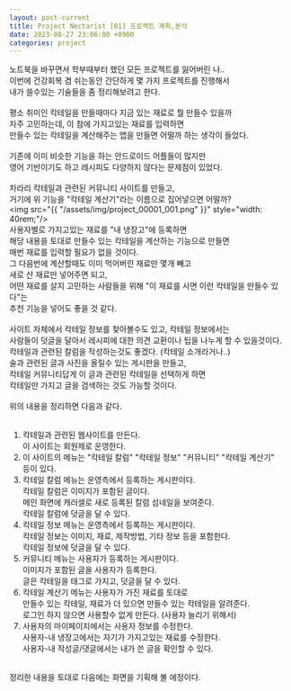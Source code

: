 ```yaml
---
layout: post-current
title: Project Nectarist [01] 프로젝트 계획,분석
date: 2023-08-27 23:06:00 +0900
categories: project
---
```

노트북을 바꾸면서 학부때부터 했던 모든 프로젝트를 잃어버린 나..<br>
이번에 건강회복 겸 쉬는동안 간단하게 몇 가지 프로젝트를 진행해서<br>
내가 쓸수있는 기술들을 좀 정리해보려고 한다.<br>
<br>
평소 취미인 칵테일을 만들때마다 지금 있는 재료로 뭘 만들수 있을까<br>
자주 고민하는데, 이 참에 가지고있는 재료를 입력하면<br>
만들수 있는 칵테일을 계산해주는 앱을 만들면 어떨까 하는 생각이 들었다.<br>
<br>
기존에 이미 비슷한 기능을 하는 안드로이드 어플들이 많지만<br>
영어 기반이기도 하고 레시피도 다양하지 않다는 문제점이 있었다.<br>
<br>
차라리 칵테일과 관련된 커뮤니티 사이트를 만들고,<br>
거기에 위 기능을 "칵테일 계산기"라는 이름으로 집어넣으면 어떨까?<br>
<img src="{{ "/assets/img/project_00001_001.png" }}" style="width: 40rem;"/><br>
사용자별로 가지고있는 재료를 "내 냉장고"에 등록하면<br>
해당 내용을 토대로 만들수 있는 칵테일을 계산하는 기능으로 만들면<br>
매번 재료를 입력할 필요가 없을 것이다. <br>
그 다음번에 계산할때도 이미 먹어버린 재료만 몇개 빼고<br>
새로 산 재료만 넣어주면 되고,<br>
어떤 재료를 살지 고민하는 사람들을 위해 "이 재료를 사면 이런 칵테일을 만들수 있다"는<br>
추천 기능을 넣어도 좋을 것 같다.<br>
<br>
사이트 자체에서 칵테일 정보를 찾아볼수도 있고, 칵테일 정보에서는 <br>
사람들이 덧글을 달아서 레시피에 대한 의견 교환이나 팁을 나누게 할 수 있을것이다.<br>
칵테일과 관련된 칼럼을 작성하는것도 좋겠다. (칵테일 소개라거나..)<br>
술과 관련된 글과 사진을 올릴수 있는 게시판을 만들고, <br>
칵테일 커뮤니티답게 이 글과 관련된 칵테일을 선택하게 하면<br>
칵테일만 가지고 글을 검색하는 것도 가능할 것이다.<br>
<br>
위의 내용을 정리하면 다음과 같다.<br>
<br>
1. 칵테일과 관련된 웹사이트를 만든다.<br> 
이 사이트는 회원제로 운영한다.<br>
2. 이 사이트의 메뉴는 "칵테일 칼럼" "칵테일 정보" "커뮤니티" "칵테일 계산기"<br>
등이 있다.<br>
3. 칵테일 칼럼 메뉴는 운영측에서 등록하는 게시판이다. <br>
칵테일 칼럼은 이미지가 포함된 글이다.<br>
메인 화면에 캐러셀로 새로 등록된 칼럼 섬네일을 보여준다.<br>
칵테일 칼럼에 덧글을 달 수 있다.<br>
4. 칵테일 정보 메뉴는 운영측에서 등록하는 게시판이다.<br>
칵테일 정보는 이미지, 재료, 제작방법, 기타 정보 등을 포함한다.<br>
칵테일 정보에 덧글을 달 수 있다.<br>
5. 커뮤니티 메뉴는 사용자가 등록하는 게시판이다.<br>
이미지가 포함된 글을 사용자가 등록한다.<br>
글은 칵테일을 태그로 가지고, 덧글을 달 수 있다.<br>
6. 칵테일 계산기 메뉴는 사용자가 가진 재료를 토대로<br>
만들수 있는 칵테일, 재료가 더 있으면 만들수 있는 칵테일을 알려준다.<br>
로그인 하지 않으면 사용할수 없게 만든다. (사용자 늘리기 위해서)<br>
7. 사용자의 마이페이지에서는 사용자 정보를 수정한다.<br>
사용자-내 냉장고에서는 자기가 가지고있는 재료를 수정한다.<br>
사용자-내 작성글/댓글에서는 내가 쓴 글을 확인할 수 있다.<br>
<br>
정리한 내용을 토대로 다음에는 화면을 기획해 볼 에정이다.